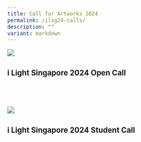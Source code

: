 ```yaml
---
title: Call for Artworks 2024
permalink: /ilsg24-calls/
description: ""
variant: markdown
---
```

<a href="/ilsg24-calls/open-call"><img src="/images/ILSG24%20Calls/ilsg203%20website%20last%20call(%20opencall).jpg" align="left"></a>
<br>
<p style="font-size:17px; line-height:40px">
<b>i Light Singapore 2024 Open Call</b><br><br>

	
<a href="/ilsg24-calls/student-call"><img src="/images/ILSG24%20Calls/ilsg203%20website-lastcall(Student%20Call).jpg" align="left"></a>
<br>
</p><p style="font-size:17px; line-height:40px">
<b>i Light Singapore 2024 Student Call</b></p>